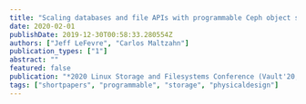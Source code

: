 ```yaml
---
title: "Scaling databases and file APIs with programmable Ceph object storage"
date: 2020-02-01
publishDate: 2019-12-30T00:58:33.280554Z
authors: ["Jeff LeFevre", "Carlos Maltzahn"]
publication_types: ["1"]
abstract: ""
featured: false
publication: "*2020 Linux Storage and Filesystems Conference (Vault'20, co-located with FAST'20 and NSDI'20)*"
tags: ["shortpapers", "programmable", "storage", "physicaldesign"]
---
```


